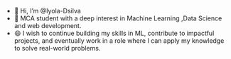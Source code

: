 - 👋 Hi, I’m @Iyola-Dsilva
- 🌱 MCA student with a deep interest in Machine Learning ,Data Science and web development.
- 😄 I wish to continue building my skills in ML, contribute to impactful projects, and eventually work in a role where I can apply my knowledge to solve real-world problems.



<!---
Iyola-Dsilva/Iyola-Dsilva is a ✨ special ✨ repository because its `README.md` (this file) appears on your GitHub profile.
You can click the Preview link to take a look at your changes.
--->
